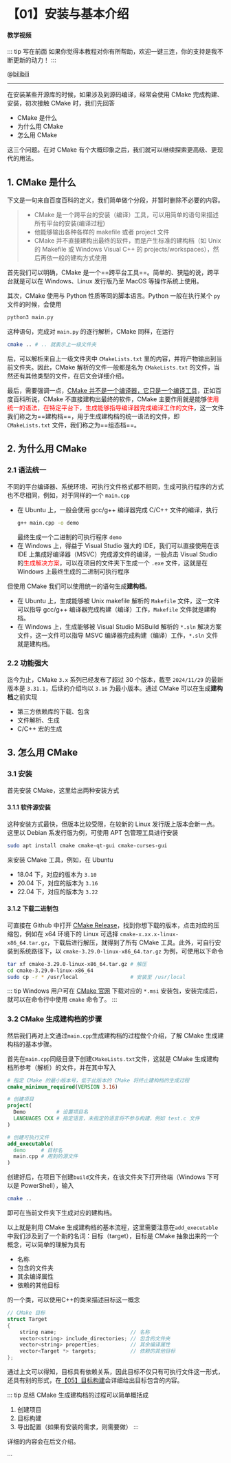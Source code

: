 # 【01】安装与基本介绍

#### 教学视频

::: tip 写在前面
如果你觉得本教程对你有所帮助，欢迎一键三连，你的支持是我不断更新的动力！
:::

@[bilibili](BV1D1421f7kG)

---

在安装某些开源库的时候，如果涉及到源码编译，经常会使用 CMake 完成构建、安装，初次接触 CMake 时，我们先回答

- CMake 是什么
- 为什么用 CMake
- 怎么用 CMake

这三个问题。在对 CMake 有个大概印象之后，我们就可以继续探索更高级、更现代的用法。

## 1. CMake 是什么

下文是一句来自百度百科的定义，我们简单做个分段，并暂时删除不必要的内容。

> - CMake 是一个跨平台的安装（编译）工具，可以用简单的语句来描述所有平台的安装(编译过程)
> - 他能够输出各种各样的 makefile 或者 project 文件
> - CMake 并不直接建构出最终的软件，而是产生标准的建构档（如 Unix 的 Makefile 或 Windows Visual C++ 的 projects/workspaces），然后再依一般的建构方式使用

首先我们可以明确，CMake 是一个==跨平台工具==。简单的、狭隘的说，跨平台就是可以在 Windows、Linux 发行版乃至 MacOS 等操作系统上使用。

其次，CMake 使用与 Python 性质等同的脚本语言。Python 一般在执行某个 `py` 文件的时候，会使用

```bash
python3 main.py
```

这种语句，完成对 `main.py` 的逐行解析，CMake 同样，在运行

```bash
cmake .. # .. 就表示上一级文件夹
```

后，可以解析来自上一级文件夹中 `CMakeLists.txt` 里的内容，并将产物输出到当前文件夹。因此，CMake 解析的文件一般都是名为 `CMakeLists.txt` 的文件，当然还有其他类型的文件，在后文会详细介绍。

最后，需要强调一点，<u>CMake 并不是一个编译器，它只是一个编译工具</u>，正如百度百科所说，CMake 不直接建构出最终的软件，CMake 主要作用就是能够<font color="red">使用统一的语法，在特定平台下，生成能够指导编译器完成编译工作的文件</font>，这一文件我们称之为==建构档==，用于生成建构档的统一语法的文件，即 `CMakeLists.txt` 文件，我们称之为==组态档==。

## 2. 为什么用 CMake

### 2.1 语法统一

不同的平台编译器、系统环境、可执行文件格式都不相同，生成可执行程序的方式也不尽相同，例如，对于同样的一个 `main.cpp`

- 在 Ubuntu 上，一般会使用 gcc/g++ 编译器完成 C/C++ 文件的编译，执行
  ```bash
  g++ main.cpp -o demo
  ```
  最终生成一个二进制的可执行程序 `demo`
- 在 Windows 上，得益于 Visual Studio 强大的 IDE，我们可以直接使用在该 IDE 上集成好编译器（MSVC）完成源文件的编译，一般点击 Visual Studio 的<font color="red">生成解决方案</font>，可以在项目的文件夹下生成一个 `.exe` 文件，这就是在 Windows 上最终生成的二进制可执行程序

但使用 CMake 我们可以使用统一的语句生成**建构档**。

- 在 Ubuntu 上，生成能够被 Unix makefile 解析的 `Makefile` 文件，这一文件可以指导 gcc/g++ 编译器完成构建（编译）工作，`Makefile` 文件就是建构档。
- 在 Windows 上，生成能够被 Visual Studio MSBuild 解析的 `*.sln` 解决方案文件，这一文件可以指导 MSVC 编译器完成构建（编译）工作，`*.sln` 文件就是建构档。

### 2.2 功能强大

迄今为止，CMake `3.x` 系列已经发布了超过 30 个版本，截至 `2024/11/29` 的最新版本是 `3.31.1`，后续的介绍均以 `3.16` 为最小版本。通过 CMake 可以在生成**建构档**之前实现

- 第三方依赖库的下载、包含
- 文件解析、生成
- C/C++ 宏的生成

## 3. 怎么用 CMake

### 3.1 安装

首先安装 CMake，这里给出两种安装方式

#### 3.1.1 软件源安装

这种安装方式最快，但版本比较受限，在较新的 Linux 发行版上版本会新一点。这里以 Debian 系发行版为例，可使用 APT 包管理工具进行安装

```bash
sudo apt install cmake cmake-qt-gui cmake-curses-gui
```

来安装 CMake 工具，例如，在 Ubuntu

- 18.04 下，对应的版本为 `3.10`
- 20.04 下，对应的版本为 `3.16`
- 22.04 下，对应的版本为 `3.22`

#### 3.1.2 下载二进制包

可直接在 Github 中打开 [CMake Release](https://github.com/Kitware/CMake/releases)，找到你想下载的版本，点击对应的压缩包，例如在 x64 环境下的 Linux 可选择 `cmake-x.xx.x-linux-x86_64.tar.gz`，下载后进行解压，就得到了所有 CMake 工具。此外，可自行安装到系统路径下，以 `cmake-3.29.0-linux-x86_64.tar.gz` 为例，可使用以下命令

```bash
tar xf cmake-3.29.0-linux-x86_64.tar.gz # 解压
cd cmake-3.29.0-linux-x86_64
sudo cp -r * /usr/local                 # 安装至 /usr/local
```

::: tip
Windows 用户可在 [CMake 官网](https://cmake.org/download) 下载对应的 `*.msi` 安装包，安装完成后，就可以在命令行中使用 `cmake` 命令了。
:::

### 3.2 CMake 生成建构档的步骤

然后我们再对上文通过`main.cpp`生成建构档的过程做个介绍，了解 CMake 生成建构档的基本步骤。

首先在`main.cpp`同级目录下创建`CMakeLists.txt`文件，这就是 CMake 生成建构档所参考（解析）的文件，并在其中写入

```cmake
# 指定 CMake 的最小版本号，低于此版本的 CMake 将终止建构档的生成过程
cmake_minimum_required(VERSION 3.16)

# 创建项目
project(
  Demo          # 设置项目名
  LANGUAGES CXX # 指定语言，未指定的语言将不参与构建，例如 test.c 文件
)

# 创建可执行文件
add_executable(
  demo     # 目标名
  main.cpp # 用到的源文件
)
```

创建好后，在项目下创建`build`文件夹，在该文件夹下打开终端（Windows 下可以是 PowerShell），输入

```bash
cmake ..
```

即可在当前文件夹下生成对应的建构档。

以上就是利用 CMake 生成建构档的基本流程，这里需要注意在`add_executable`中我们涉及到了一个新的名词：目标（target），目标是 CMake 抽象出来的一个概念，可以简单的理解为具有

- 名称
- 包含的文件夹
- 其余编译属性
- 依赖的其他目标

的一个类，可以使用C++的类来描述目标这一概念

```cpp
// CMake 目标
struct Target
{
    string name;                        // 名称
    vector<string> include_directories; // 包含的文件夹
    vector<string> properties;          // 其余编译属性
    vector<Target *> targets;           // 依赖的其他目标
};
```

通过上文可以得知，目标具有依赖关系，因此目标不仅只有可执行文件这一形式，还具有别的形式，在[【05】目标构建](05-目标构建.md)会详细给出目标包含的内容。

::: tip 总结
CMake 生成建构档的过程可以简单概括成

1. 创建项目
2. 目标构建
3. 导出配置（如果有安装的需求，则需要做）
:::

详细的内容会在后文介绍。

···
